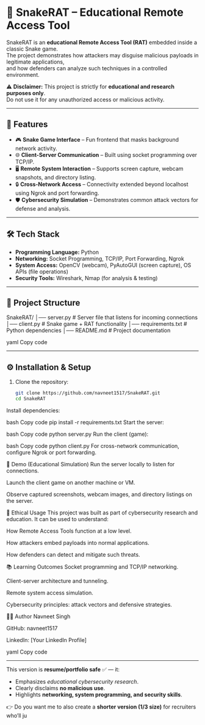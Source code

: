 # 🐍 SnakeRAT – Educational Remote Access Tool

SnakeRAT is an **educational Remote Access Tool (RAT)** embedded inside a classic Snake game.  
The project demonstrates how attackers may disguise malicious payloads in legitimate applications,  
and how defenders can analyze such techniques in a controlled environment.  

⚠️ **Disclaimer:** This project is strictly for **educational and research purposes only**.  
Do not use it for any unauthorized access or malicious activity.  

---

## 🚀 Features
- 🎮 **Snake Game Interface** – Fun frontend that masks background network activity.
- 🌐 **Client-Server Communication** – Built using socket programming over TCP/IP.
- 🖥️ **Remote System Interaction** – Supports screen capture, webcam snapshots, and directory listing.
- 🔒 **Cross-Network Access** – Connectivity extended beyond localhost using Ngrok and port forwarding.
- 🛡️ **Cybersecurity Simulation** – Demonstrates common attack vectors for defense and analysis.

---

## 🛠️ Tech Stack
- **Programming Language:** Python  
- **Networking:** Socket Programming, TCP/IP, Port Forwarding, Ngrok  
- **System Access:** OpenCV (webcam), PyAutoGUI (screen capture), OS APIs (file operations)  
- **Security Tools:** Wireshark, Nmap (for analysis & testing)  

---

## 📂 Project Structure
SnakeRAT/
│── server.py # Server file that listens for incoming connections
│── client.py # Snake game + RAT functionality
│── requirements.txt # Python dependencies
│── README.md # Project documentation

yaml
Copy code

---

## ⚙️ Installation & Setup
1. Clone the repository:
   ```bash
   git clone https://github.com/navneet1517/SnakeRAT.git
   cd SnakeRAT
Install dependencies:

bash
Copy code
pip install -r requirements.txt
Start the server:

bash
Copy code
python server.py
Run the client (game):

bash
Copy code
python client.py
For cross-network communication, configure Ngrok or port forwarding.

📸 Demo (Educational Simulation)
Run the server locally to listen for connections.

Launch the client game on another machine or VM.

Observe captured screenshots, webcam images, and directory listings on the server.

🔐 Ethical Usage
This project was built as part of cybersecurity research and education.
It can be used to understand:

How Remote Access Tools function at a low level.

How attackers embed payloads into normal applications.

How defenders can detect and mitigate such threats.

📚 Learning Outcomes
Socket programming and TCP/IP networking.

Client-server architecture and tunneling.

Remote system access simulation.

Cybersecurity principles: attack vectors and defensive strategies.

🧑‍💻 Author
Navneet Singh

GitHub: navneet1517

LinkedIn: [Your LinkedIn Profile]

yaml
Copy code

---

This version is **resume/portfolio safe** ✅ — it:  
- Emphasizes *educational cybersecurity research*.  
- Clearly disclaims **no malicious use**.  
- Highlights **networking, system programming, and security skills**.  

👉 Do you want me to also create a **shorter version (1/3 size)** for recruiters who’ll ju
